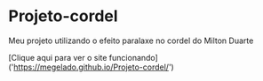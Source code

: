 # Projeto-cordel
Meu projeto utilizando o efeito paralaxe no cordel do Milton Duarte

[Clique aqui para ver o site funcionando]
('https://megelado.github.io/Projeto-cordel/')
